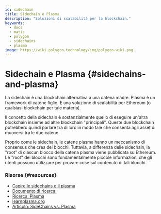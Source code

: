 ```yaml
---
id: sidechain
title: Sidechain e Plasma
description: "Soluzioni di scalabilità per la blockchain."
keywords:
  - docs
  - matic
  - polygon
  - sidechains
  - plasma
image: https://wiki.polygon.technology/img/polygon-wiki.png
---
```


# Sidechain e Plasma {#sidechains-and-plasma}

La sidechain è una blockchain alternativa a una catena madre. Plasma è un framework di catene figlie. È una soluzione di scalabilità per Ethereum (o qualsiasi blockchain per tale materia).

Il concetto della sidechain è sostanzialmente quello di eseguire un'altra blockchain insieme ad altre blockchain "principali". Queste due blockchain potrebbero quindi parlare tra di loro in modo tale che consenta agli asset di muoversi tra le due catene.

Proprio come le sidechain, le catene plasma hanno un meccanismo di consensus che crea dei blocchi. Tuttavia, a differenza delle sidechain, la "root" di ciascun blocco della catena plasma viene pubblicata su Ethereum. Le "root" dei blocchi sono fondamentalmente piccole informazioni che gli utenti possono utilizzare per provare cose sul contenuto di tali blocchi.

### Risorse {#resources}

- [Capire le sidechains e il plasma](https://docs.plasma.group/en/latest/src/plasma/sidechains.html)
- [Documento di ricerca:](https://blockstream.com/sidechains.pdf)
- [Ricerca: Plasma](http://plasma.io/)
- [learnplasma.org](https://www.learnplasma.org/en/learn/)
- [Articolo: SideChains vs. Plasma](https://medium.com/swlh/a-comparative-analysis-of-sidechains-plasma-and-sharding-8152f6b51a31)